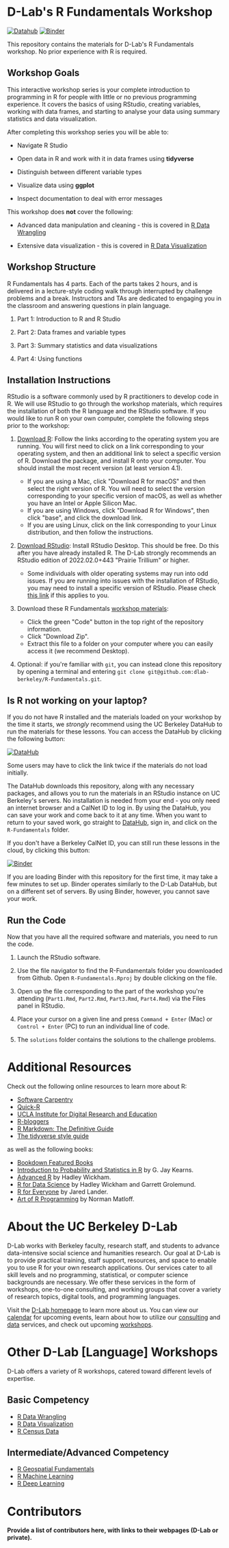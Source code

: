 # D-Lab's R Fundamentals Workshop

[![Datahub](https://img.shields.io/badge/launch-datahub-blue)](DATAHUB_LINK_HERE) [![Binder](http://mybinder.org/badge.svg)](BINDER_LINK_HERE)

This repository contains the materials for D-Lab's R Fundamentals workshop. No prior experience with R is required.

## Workshop Goals

This interactive workshop series is your complete introduction to programming in R for people with little or no previous programming experience. It covers the basics of using RStudio, creating variables, working with data frames, and starting to analyse your data using summary statistics and data visualization.

After completing this workshop series you will be able to:

-   Navigate R Studio

-   Open data in R and work with it in data frames using **tidyverse**

-   Distinguish between different variable types

-   Visualize data using **ggplot**

-   Inspect documentation to deal with error messages

This workshop does **not** cover the following:

-   Advanced data manipulation and cleaning - this is covered in [R Data Wrangling](https://github.com/dlab-berkeley/R-Data-Wrangling)

-   Extensive data visualization - this is covered in [R Data Visualization](https://github.com/dlab-berkeley/R-Data-Visualization)

## Workshop Structure

R Fundamentals has 4 parts. Each of the parts takes 2 hours, and is delivered in a lecture-style coding walk through interrupted by challenge problems and a break. Instructors and TAs are dedicated to engaging you in the classroom and answering questions in plain language.

1.  Part 1: Introduction to R and R Studio

2.  Part 2: Data frames and variable types

3.  Part 3: Summary statistics and data visualizations

4.  Part 4: Using functions

## Installation Instructions

RStudio is a software commonly used by R practitioners to develop code in R. We will use RStudio to go through the workshop materials, which requires the installation of both the R language and the RStudio software. If you would like to run R on your own computer, complete the following steps prior to the workshop:

1.  [Download R](https://cloud.r-project.org/): Follow the links according to the operating system you are running. You will first need to click on a link corresponding to your operating system, and then an additional link to select a specific version of R. Download the package, and install R onto your computer. You should install the most recent version (at least version 4.1).

    -   If you are using a Mac, click "Download R for macOS" and then select the right version of R. You will need to select the version corresponding to your specific version of macOS, as well as whether you have an Intel or Apple Silicon Mac.
    -   If you are using Windows, click "Download R for Windows", then click "base", and click the download link.
    -   If you are using Linux, click on the link corresponding to your Linux distribution, and then follow the instructions.

2.  [Download RStudio](https://rstudio.com/products/rstudio/download/#download): Install RStudio Desktop. This should be free. Do this after you have already installed R. The D-Lab strongly recommends an RStudio edition of 2022.02.0+443 "Prairie Trillium" or higher.

    -   Some individuals with older operating systems may run into odd issues. If you are running into issues with the installation of RStudio, you may need to install a specific version of RStudio. Please check [this link](https://www.rstudio.com/products/rstudio/older-versions/) if this applies to you.

3.  Download these R Fundamentals [workshop materials](https://github.com/dlab-berkeley/R-Fundamentals):

    -   Click the green "Code" button in the top right of the repository information.
    -   Click "Download Zip".
    -   Extract this file to a folder on your computer where you can easily access it (we recommend Desktop).

4.  Optional: if you're familiar with `git`, you can instead clone this repository by opening a terminal and entering `git clone git@github.com:dlab-berkeley/R-Fundamentals.git`.

## Is R not working on your laptop?

If you do not have R installed and the materials loaded on your workshop by the time it starts, we *strongly* recommend using the UC Berkeley DataHub to run the materials for these lessons. You can access the DataHub by clicking the following button:

[![DataHub](https://img.shields.io/badge/launch-datahub-blue)](https://dlab.datahub.berkeley.edu/hub/user-redirect/git-pull?repo=https%3A%2F%2Fgithub.com%2Fdlab-berkeley%2FR-Fundamentals&urlpath=rstudio%2F&branch=main)

Some users may have to click the link twice if the materials do not load initially.

The DataHub downloads this repository, along with any necessary packages, and allows you to run the materials in an RStudio instance on UC Berkeley's servers. No installation is needed from your end - you only need an internet browser and a CalNet ID to log in. By using the DataHub, you can save your work and come back to it at any time. When you want to return to your saved work, go straight to [DataHub](https://dlab.datahub.berkeley.edu), sign in, and click on the `R-Fundamentals` folder.

If you don't have a Berkeley CalNet ID, you can still run these lessons in the cloud, by clicking this button:

[![Binder](https://mybinder.org/badge_logo.svg)](https://mybinder.org/v2/gh/dlab-berkeley/R-Fundamentals/HEAD?urlpath=rstudio)

If you are loading Binder with this repository for the first time, it may take a few minutes to set up. Binder operates similarly to the D-Lab DataHub, but on a different set of servers. By using Binder, however, you cannot save your work.

## Run the Code

Now that you have all the required software and materials, you need to run the code.

1.  Launch the RStudio software.

2.  Use the file navigator to find the R-Fundamentals folder you downloaded from Github. Open `R-Fundamentals.Rproj` by double clicking on the file.

3.  Open up the file corresponding to the part of the workshop you're attending (`Part1.Rmd`, `Part2.Rmd`, `Part3.Rmd`, `Part4.Rmd`) via the Files panel in RStudio.

4.  Place your cursor on a given line and press `Command + Enter` (Mac) or `Control + Enter` (PC) to run an individual line of code.

5.  The `solutions` folder contains the solutions to the challenge problems.

# Additional Resources

Check out the following online resources to learn more about R:

-   [Software Carpentry](https://swcarpentry.github.io/)
-   [Quick-R](http://statmethods.net/)
-   [UCLA Institute for Digital Research and Education](https://stats.idre.ucla.edu/r/)
-   [R-bloggers](https://www.r-bloggers.com/)
-   [R Markdown: The Definitive Guide](https://bookdown.org/yihui/rmarkdown/)
-   [The tidyverse style guide](http://style.tidyverse.org/)

as well as the following books:

-   [Bookdown Featured Books](https://bookdown.org/)
-   [Introduction to Probability and Statistics in R](http://www.atmos.albany.edu/facstaff/timm/ATM315spring14/R/IPSUR.pdf) by G. Jay Kearns.
-   [Advanced R](http://adv-r.had.co.nz/) by Hadley Wickham.
-   [R for Data Science](http://r4ds.had.co.nz/) by Hadley Wickham and Garrett Grolemund.
-   [R for Everyone](http://www.jaredlander.com/r-for-everyone/) by Jared Lander.
-   [Art of R Programming](https://www.nostarch.com/artofr.htm) by Norman Matloff.

# About the UC Berkeley D-Lab

D-Lab works with Berkeley faculty, research staff, and students to advance data-intensive social science and humanities research. Our goal at D-Lab is to provide practical training, staff support, resources, and space to enable you to use R for your own research applications. Our services cater to all skill levels and no programming, statistical, or computer science backgrounds are necessary. We offer these services in the form of workshops, one-to-one consulting, and working groups that cover a variety of research topics, digital tools, and programming languages.

Visit the [D-Lab homepage](https://dlab.berkeley.edu/) to learn more about us. You can view our [calendar](https://dlab.berkeley.edu/events/calendar) for upcoming events, learn about how to utilize our [consulting](https://dlab.berkeley.edu/consulting) and [data](https://dlab.berkeley.edu/data) services, and check out upcoming [workshops](https://dlab.berkeley.edu/events/workshops).

# Other D-Lab [Language] Workshops

D-Lab offers a variety of R workshops, catered toward different levels of expertise.

## Basic Competency

-   [R Data Wrangling](https://github.com/dlab-berkeley/R-Data-Wrangling)
-   [R Data Visualization](https://github.com/dlab-berkeley/R-Data-Visualization)
-   [R Census Data](https://github.com/dlab-berkeley/Census-Data-in-R)

## Intermediate/Advanced Competency

-   [R Geospatial Fundamentals](https://github.com/dlab-berkeley/R-Geospatial-Fundamentals)
-   [R Machine Learning](https://github.com/dlab-berkeley/R-Machine-Learning)
-   [R Deep Learning](https://github.com/dlab-berkeley/R-Deep-Learning)

# Contributors

**Provide a list of contributors here, with links to their webpages (D-Lab or private).**
